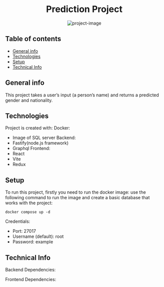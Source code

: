 <h1 align="center" id="title">Prediction Project</h1>

<p align="center"><img src="https://socialify.git.ci/NivSv/Prediction-Project/image?description=1&amp;font=Inter&amp;language=1&amp;name=1&amp;owner=1&amp;stargazers=1&amp;theme=Auto" alt="project-image"></p>

## Table of contents
* [General info](#general-info)
* [Technologies](#technologies)
* [Setup](#setup)
* [Technical Info](#technical-info)

## General info
This project takes a user’s input (a person’s name) and returns a predicted gender and nationality.

## Technologies
Project is created with:
Docker: 
* Image of SQL server
Backend:
* Fastify(node.js framework)
* Graphql
Frontend:
* React
* Vite
* Redux

## Setup
To run this project, firstly you need to run the docker image:
use the following command to run the image and create a basic database that works with the project:
```
docker compose up -d
```
Credentials:
* Port: 27017
* Username (default): root 
* Password: example

## Technical Info
Backend Dependencies:

Frontend Dependencies:
